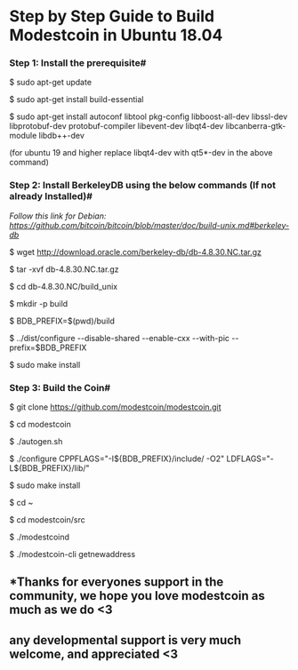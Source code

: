 # Step by Step Guide to Build Modestcoin in Ubuntu 18.04                                                                                                                  

### Step 1: Install the prerequisite#

$ sudo apt-get update 

$ sudo apt-get install build-essential 

$ sudo apt-get install autoconf libtool pkg-config libboost-all-dev libssl-dev libprotobuf-dev protobuf-compiler libevent-dev libqt4-dev libcanberra-gtk-module libdb++-dev

(for ubuntu 19 and higher replace libqt4-dev with qt5*-dev in the above command)

### Step 2: Install BerkeleyDB using the below commands (If not already Installed)#
*Follow this link for Debian: https://github.com/bitcoin/bitcoin/blob/master/doc/build-unix.md#berkeley-db*


$ wget http://download.oracle.com/berkeley-db/db-4.8.30.NC.tar.gz    

$ tar -xvf db-4.8.30.NC.tar.gz                                                                                                                                         

$ cd db-4.8.30.NC/build_unix                                                                                                                                           

$ mkdir -p build                                                                                                                                                       

$ BDB_PREFIX=$(pwd)/build                                                                                                                                             

$ ../dist/configure --disable-shared --enable-cxx --with-pic --prefix=$BDB_PREFIX  

$ sudo make install                                                                                                                                                     

### Step 3: Build the Coin#

$ git clone https://github.com/modestcoin/modestcoin.git

$ cd modestcoin

$ ./autogen.sh                                                                                                                                                         

$ ./configure CPPFLAGS="-I${BDB_PREFIX}/include/ -O2" LDFLAGS="-L${BDB_PREFIX}/lib/"                                                                                   

$ sudo make install                                                                                                                                                   

$ cd ~                                                                                                                                                                 

$ cd modestcoin/src                                                                                                                                                   

$ ./modestcoind                                                                                                                                                       

$ ./modestcoin-cli getnewaddress                                                                                                                                      


## *Thanks for everyones support in the community, we hope you love modestcoin as much as we do <3
## any developmental support is very much welcome, and appreciated <3
